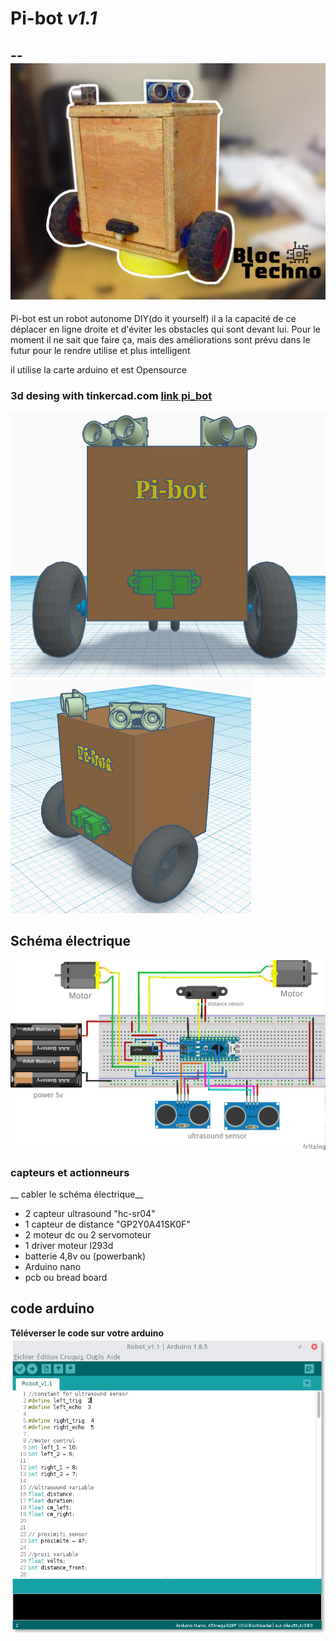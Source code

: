 # __Pi-bot__ _v1.1_
--
![Pi-bot](img/pi-bot-1.jpg "pi-bot v1.1")
--
Pi-bot est un robot autonome DIY(do it yourself) il a la capacité de ce déplacer en ligne droite et d'éviter les obstacles qui sont devant lui. Pour le moment il ne sait que faire ça, mais des améliorations sont prévu dans le futur pour le rendre utilise et plus intelligent

il utilise la carte arduino et est Opensource

### 3d desing with tinkercad.com [link pi_bot]( https://www.tinkercad.com/things/idVPFBBOuo1 )


![3d](img/01.png)
![3d](img/02.png)

## Schéma électrique

![schéma](fritzing/robot-V1-1.png "schema")

### capteurs et actionneurs
__ cabler le schéma électrique__

* 2 capteur ultrasound "hc-sr04"
* 1 capteur de distance "GP2Y0A41SK0F"
* 2 moteur dc ou 2 servomoteur
* 1 driver moteur l293d
* batterie 4,8v ou (powerbank)
* Arduino nano 
* pcb ou bread board


## code arduino 
__Téléverser le code sur votre arduino__
![code](img/arduino.png)
